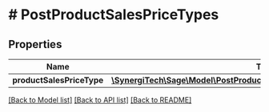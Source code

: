 # # PostProductSalesPriceTypes

## Properties

Name | Type | Description | Notes
------------ | ------------- | ------------- | -------------
**productSalesPriceType** | [**\SynergiTech\Sage\Model\PostProductSalesPriceTypesProductSalesPriceType**](PostProductSalesPriceTypesProductSalesPriceType.md) |  |

[[Back to Model list]](../../README.md#models) [[Back to API list]](../../README.md#endpoints) [[Back to README]](../../README.md)
